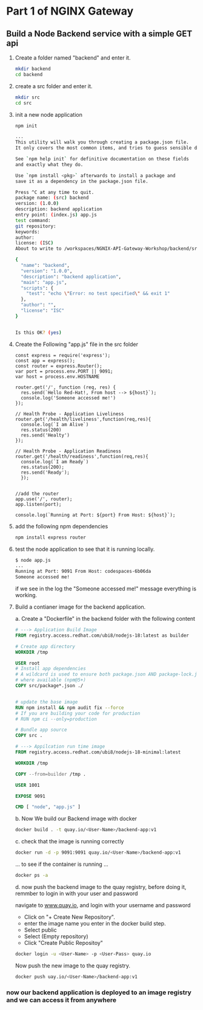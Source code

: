 # Part 1 of NGINX Gateway #

## Build a Node Backend service with a simple GET api ##

1. Create a folder named "backend" and enter it.

    ```bash
    mkdir backend
    cd backend
    ```

2. create a src folder and enter it.

    ```bash
    mkdir src
    cd src
    ```

3. init a new node application

    ```bash
    npm init

    ...
    This utility will walk you through creating a package.json file.
    It only covers the most common items, and tries to guess sensible defaults.
    
    See `npm help init` for definitive documentation on these fields
    and exactly what they do.
    
    Use `npm install <pkg>` afterwards to install a package and
    save it as a dependency in the package.json file.
    
    Press ^C at any time to quit.
    package name: (src) backend
    version: (1.0.0) 
    description: backend application
    entry point: (index.js) app.js
    test command: 
    git repository: 
    keywords: 
    author: 
    license: (ISC) 
    About to write to /workspaces/NGNIX-API-Gateway-Workshop/backend/src/package.json:
    
    {
      "name": "backend",
      "version": "1.0.0",
      "description": "backend application",
      "main": "app.js",
      "scripts": {
        "test": "echo \"Error: no test specified\" && exit 1"
      },
      "author": "",
      "license": "ISC"
    }
    
    
    Is this OK? (yes)
    ```

4. Create the Following "app.js" file in the src folder

    ```JS
    const express = require('express');
    const app = express();
    const router = express.Router();
    var port = process.env.PORT || 9091;
    var host = process.env.HOSTNAME
    
    router.get('/', function (req, res) {
      res.send(`Hello Red-Hat!, From host --> ${host}`);
      console.log('Someone accessed me!')
    });
    
    // Health Probe - Application Liveliness
    router.get('/health/liveliness',function(req,res){
      console.log(`I am Alive`)
      res.status(200)
      res.send('Healty')
    });
    
    // Health Probe - Application Readiness
    router.get('/health/readiness',function(req,res){
      console.log(`I am Ready`)
      res.status(200);
      res.send('Ready');
      });  
    
    
    //add the router
    app.use('/', router);
    app.listen(port);
    
    console.log(`Running at Port: ${port} From Host: ${host}`);
    ```

5. add the following npm dependencies

    ```bash
    npm install express router
    ```

6. test the node application to see that it is running locally.

    ```bash
    $ node app.js
    ...
    Running at Port: 9091 From Host: codespaces-6b06da
    Someone accessed me!
    ```
  
    if we see in the log the "Someone accessed me!" message everything is working.

7. Build a contianer image for the backend application.

   a. Create a "Dockerfile" in the backend folder with the following content

      ```dockerfile
      # ---> Application Build Image
      FROM registry.access.redhat.com/ubi8/nodejs-18:latest as builder
  
      # Create app directory
      WORKDIR /tmp
  
      USER root
      # Install app dependencies
      # A wildcard is used to ensure both package.json AND package-lock.json are copied
      # where available (npm@5+)
      COPY src/package*.json ./
  
  
      # update the base image
      RUN npm install && npm audit fix --force
      # If you are building your code for production
      # RUN npm ci --only=production
  
      # Bundle app source
      COPY src .
  
      # ---> Appilcation run time image
      FROM registry.access.redhat.com/ubi8/nodejs-18-minimal:latest
  
      WORKDIR /tmp
  
      COPY --from=builder /tmp .
  
      USER 1001
  
      EXPOSE 9091
  
      CMD [ "node", "app.js" ]
      ```

   b. Now We build our Backend image with docker

      ```bash
      docker build . -t quay.io/<User-Name>/backend-app:v1
      ```

   c. check that the image is running correctly

      ```bash
      docker run -d -p 9091:9091 quay.io/<User-Name>/backend-app:v1
      ```

      ...
      to see if the container is running
      ...

      ```bash
      docker ps -a
      ```

   d. now push the backend image to the quay registry, before doing it, remmber to login in with your user and password

      navigate to www.quay.io, and login with your username and password

      - Click on "+ Create New Repository".
      - enter the image name you enter in the docker build step.
      - Select public
      - Select (Empty repository)
      - Click "Create Public Repositoy"

      ```bash
      docker login -u <User-Name> -p <User-Pass> quay.io
      ```

      Now push the new image to the quay registry.

      ```bash
      docker push uay.io/<User-Name>/backend-app:v1
      ```

### now our backend application is deployed to an image registry and we can access it from anywhere ###
